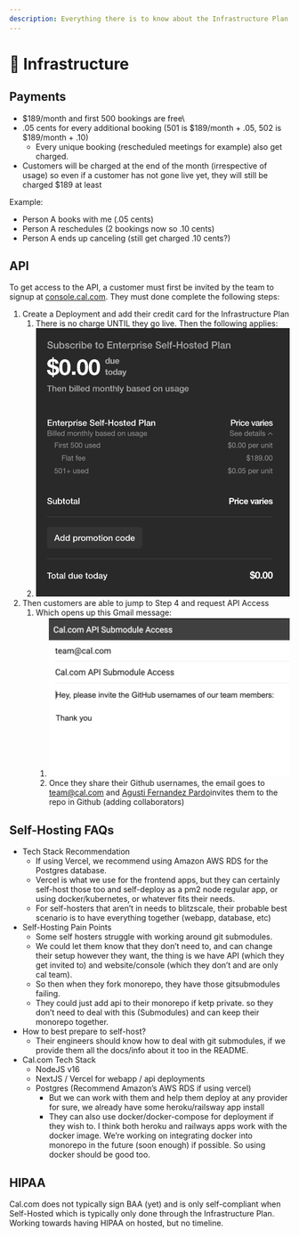 ```yaml
---
description: Everything there is to know about the Infrastructure Plan
---
```


# 🏢 Infrastructure

## Payments

* $189/month and first 500 bookings are free\\
* .05 cents for every additional booking (501 is $189/month + .05, 502 is $189/month + .10)
  * Every unique booking (rescheduled meetings for example) also get charged.&#x20;
* Customers will be charged at the end of the month (irrespective of usage) so even if a customer has not gone live yet, they will still be charged $189 at least

Example:

* Person A books with me (.05 cents)
* Person A reschedules (2 bookings now so .10 cents)
* Person A ends up canceling (still get charged .10 cents?)

## API

To get access to the API, a customer must first be invited by the team to signup at [console.cal.com](http://console.cal.com/). They must done complete the following steps:

1. Create a Deployment and add their credit card for the Infrastructure Plan
   1. There is no charge UNTIL they go live. Then the following applies:
   2. ![](<../../.gitbook/assets/CleanShot 2022-07-25 at 09.40.14@2x.png>)
2. Then customers are able to jump to Step 4 and request API Access
   1. Which opens up this Gmail message:
      1. ![](<../../.gitbook/assets/CleanShot 2022-07-25 at 09.43.41@2x.png>)
      2. Once they share their Github usernames, the email goes to team@cal.com and [Agusti Fernandez Pardo](https://app.gitbook.com/u/rohoKMreDNW1b1YQfzGAjB3P1Qi1 "mention")invites them to the repo in Github (adding collaborators)

## Self-Hosting FAQs

* Tech Stack Recommendation
  * &#x20;If using Vercel, we recommend using Amazon AWS RDS for the Postgres database.
  * Vercel is what we use for the frontend apps, but they can certainly self-host those too and self-deploy as a pm2 node regular app, or using docker/kubernetes, or whatever fits their needs.
  * For self-hosters that aren’t in needs to blitzscale, their probable best scenario is to have everything together (webapp, database, etc)
* Self-Hosting Pain Points
  * Some self hosters struggle with working around git submodules.&#x20;
  * We could let them know that they don’t need to, and can change their setup however they want, the thing is we have API (which they get invited to) and website/console (which they don’t and are only cal team).&#x20;
  * So then when they fork monorepo, they have those gitsubmodules failing.
  * They could just add api to their monorepo if ketp private. so they don’t need to deal with this (Submodules) and can keep their monorepo together.
* How to best prepare to self-host?
  * Their engineers should know how to deal with git submodules, if we provide them all the docs/info about it too in the README.
* Cal.com Tech Stack
  * NodeJS v16&#x20;
  * NextJS / Vercel for webapp / api deployments&#x20;
  * Postgres (Recommend Amazon’s AWS RDS if using vercel)
    * But we can work with them and help them deploy at any provider for sure, we already have some heroku/railsway app install
    * They can also use docker/docker-compose for deployment if they wish to. I think both heroku and railways apps work with the docker image. We’re working on integrating docker into monorepo in the future (soon enough) if possible. So using docker should be good too.

## **HIPAA**

Cal.com does not typically sign BAA (yet) and is only self-compliant when Self-Hosted which is typically only done through the Infrastructure Plan. Working towards having HIPAA on hosted, but no timeline.

